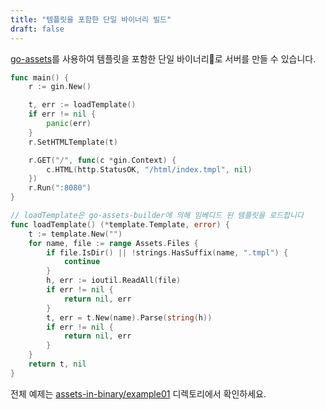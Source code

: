 ```yaml
---
title: "템플릿을 포함한 단일 바이너리 빌드"
draft: false
---
```


[go-assets](https://github.com/jessevdk/go-assets)를 사용하여 템플릿을 포함한 단일 바이너리로 서버를 만들 수 있습니다.

```go
func main() {
	r := gin.New()

	t, err := loadTemplate()
	if err != nil {
		panic(err)
	}
	r.SetHTMLTemplate(t)

	r.GET("/", func(c *gin.Context) {
		c.HTML(http.StatusOK, "/html/index.tmpl", nil)
	})
	r.Run(":8080")
}

// loadTemplate은 go-assets-builder에 의해 임베디드 된 템플릿을 로드합니다
func loadTemplate() (*template.Template, error) {
	t := template.New("")
	for name, file := range Assets.Files {
		if file.IsDir() || !strings.HasSuffix(name, ".tmpl") {
			continue
		}
		h, err := ioutil.ReadAll(file)
		if err != nil {
			return nil, err
		}
		t, err = t.New(name).Parse(string(h))
		if err != nil {
			return nil, err
		}
	}
	return t, nil
}
```

전체 예제는 [assets-in-binary/example01](https://github.com/gin-gonic/examples/tree/master/assets-in-binary/example01) 디렉토리에서 확인하세요.
